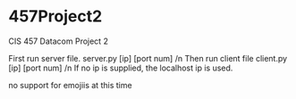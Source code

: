 # 457Project2
CIS 457 Datacom Project 2 

First run server file. server.py [ip] [port num] /n
Then run client file client.py [ip] [port num] /n
If no ip is supplied, the localhost ip is used.

no support for emojiis at this time
